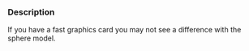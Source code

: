 ### Description

If you have a fast graphics card you may not see a difference with the sphere model.
